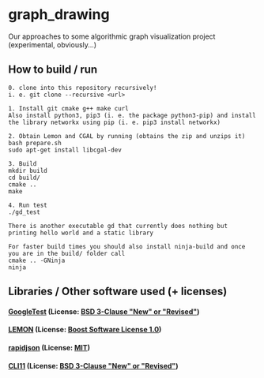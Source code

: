 # graph_drawing
Our approaches to some algorithmic graph visualization project (experimental, obviously...)

## How to build / run
```
0. clone into this repository recursively!
i. e. git clone --recursive <url>

1. Install git cmake g++ make curl
Also install python3, pip3 (i. e. the package python3-pip) and install
the library networkx using pip (i. e. pip3 install networkx)

2. Obtain Lemon and CGAL by running (obtains the zip and unzips it)
bash prepare.sh
sudo apt-get install libcgal-dev

3. Build
mkdir build
cd build/
cmake ..
make

4. Run test
./gd_test

There is another executable gd that currently does nothing but printing hello world and a static library

For faster build times you should also install ninja-build and once you are in the build/ folder call
cmake .. -GNinja
ninja
```

## Libraries / Other software used (+ licenses)
#### [GoogleTest](https://github.com/google/googletest) (License: [BSD 3-Clause "New" or "Revised"](https://choosealicense.com/licenses/bsd-3-clause/))
#### [LEMON](https://lemon.cs.elte.hu/trac/lemon) (License: [Boost Software License 1.0](https://choosealicense.com/licenses/bsl-1.0/))
#### [rapidjson](https://github.com/Tencent/rapidjson) (License: [MIT](https://choosealicense.com/licenses/mit/))
#### [CLI11](https://github.com/CLIUtils/CLI11) (License: [BSD 3-Clause "New" or "Revised"](https://choosealicense.com/licenses/bsd-3-clause/))
